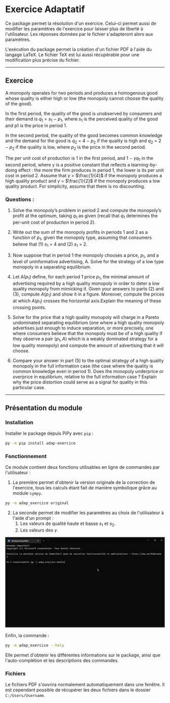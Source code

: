 # Exercice Adaptatif

Ce package permet la résolution d'un exercice. Celui-ci permet aussi de modifier les paramètres de l'exercice pour laisser plus de liberté à l'utilisateur. Les réponses données par le fichier s'adapteront alors aux paramètres.

L'exécution du package permet la création d'un fichier PDF à l'aide du langage LaTeX. Le fichier TeX est lui aussi récupérable pour une modification plus précise du fichier.

---
## Exercice 
A monopoly operates for two periods and
produces a homogenous good whose quality is either high or low (the monopoly cannot choose the quality of the good). 

In the first period, the quality of the good is unobserved by consumers and their demand is $q_1$ = $s_1$ − $p_1$, where $s_1$ is the perceived quality of the good and p1 is the price in period 1. 

In the second period, the quality of the good becomes common knowledge and the demand for the good is $q_2$ = 4 − $p_2$ if the quality is high and $q_2$ = 2 − $p_2$ if the quality is low, where $p_2$ is the price in the second period. 

The
per unit cost of production is 1 in the first period, and 1 − $\gamma q_1$ in the second period, where $\gamma$ is a positive constant that reflects a learning-by-doing effect : the more the firm produces in period 1, the lower is its per unit cost in period 2. Assume that $\gamma$ = $\frac{1}{4}$ if the monopoly produces a high quality product and $\gamma$ = $\frac{1}{2}$ if the monopoly produces a low quality product. For simplicity, assume that there is no discounting.

### Questions :

1. Solve the monopoly’s problem in period 2 and compute the monopoly’s profit at the optimum, taking $q_1$ as given (recall that $q_1$ determines the per-unit cost of production in period 2).

2. Write out the sum of the monopoly profits in periods 1 and 2 as a function of $p_1$, given the monopoly type, assuming that consumers believe that (1) $s_1$ = 4 and (2) $s_1$ = 2.

3. Now suppose that in period 1 the monopoly chooses a price, $p_1$, and a level of uninformative advertising, A. Solve for the strategy of a low type monopoly in a separating equilibrium.

4. Let A($p_1$) define, for each period 1 price $p_1$, the minimal amount of advertising required by a high quality monopoly in order to deter a low quality monopoly from mimicking it. Given your answers to parts (2) and (3), compute $A(p_1)$ and show it in a figure. Moreover, compute the prices at which $A(p_1)$ crosses the horizontal axis.Explain the meaning of these crossing points.

5. Solve for the price that a high quality monopoly will charge in a Pareto undominated separating equilibrium (one where a high quality monopoly advertises just enough to induce separation, or more precisely, one where consumers believe that the monopoly must be of a high quality if they observe a pair $(p_1,A)$ which is a weakly dominated strategy for a low quality monopoly) and compute the amount of advertising that it will choose.

6. Compare your answer in part (5) to the optimal strategy of a high quality monopoly in the full information case (the case where the quality is common knowledge even in period 1). Does the monopoly underprice or overprice in equilibrium, relative to the full information case ? Explain why the price distortion could serve as a signal for quality in this particular case.

---
## Présentation du module

### Installation

Installer le package depuis PiPy avec `pip` :
```sh
py -m pip install adap-exercice
```

### Fonctionnement

Ce module contient deux fonctions utilisables en ligne de commandes par l'utilisateur :

1. La première permet d'obtenir la version originale de la correction de l'exercice, tous les calculs étant fait de manière symbolique grâce au module `sympy`.

```sh
py -m adap_exercice original
```

2. La seconde permet de modifier les paramètres au choix de l'utilisateur à l'aide d'un prompt :
    1. Les valeurs de qualité haute et basse $s_1$ et $s_2$.
    2. Les valeurs des $\gamma$.

<p align="center">

![](command_modify.gif)

</p>

Enfin, la commande :

```sh
py -m adap_exercice --help
```
Elle permet d'obtenir les différentes informations sur le package, ainsi que l'auto-complétion et les descriptions des commandes.
### Fichiers

Le fichiers PDF s'ouvrira normalement automatiquement dans une fenêtre. Il est cependant possible de récupérer les deux fichiers dans le dossier `C:/Users/Username`.
